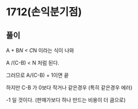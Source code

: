 
# 1712(손익분기점)
## 풀이
A + B*N < C*N 이라는 식이 나와

A /(C-B) < N 처럼 된다.

그러므로 A/(C-B) + 1이면 끝

하지만 C-B 가 0보다 작거나 같은경우 (특히 같은경우 에러)

-1 일 것이다. (판매가보다 하나 만드는 비용이 더 큼으로)

